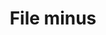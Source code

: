 ---
title: File minus
tags:
icon: file-minus
svg: '<svg xmlns="http://www.w3.org/2000/svg" width="24" height="24" fill="none" viewBox="0 0 24 24" stroke-width="1.5" stroke-linecap="round" stroke-linejoin="round" stroke="currentColor"><path d="M9.98 4H8a2 2 0 0 0-2 2v12a2 2 0 0 0 2 2h8a2 2 0 0 0 2-2v-6M9.98 4C11.085 4 12 4.895 12 6v2a2 2 0 0 0 2 2h2a2 2 0 0 1 2 2M9.98 4C13.26 4 18 8.764 18 12m-8 4h4"/></svg>'
---